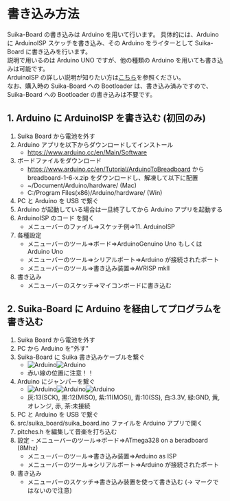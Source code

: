 # 書き込み方法

Suika-Board の書き込みは Arduino を用いて行います。
具体的には、Arduino に ArduinoISP スケッチを書き込み、その Arduino をライターとして Suika-Board に書き込みを行います。  
説明で用いるのは Arduino UNO ですが、他の種類の Arduino を用いても書き込みは可能です。  
ArduinoISP の詳しい説明が知りたい方は[こちら](https://www.arduino.cc/en/tutorial/arduinoISP)を参照ください。  
なお、購入時の Suika-Board への Bootloader は、書き込み済みですので、Suika-Board への Bootloader の書き込みは不要です。

## 1. Arduino に ArduinoISP を書き込む (初回のみ)

1. Suika Board から電池を外す
1. Arduino アプリを以下からダウンロードしてインストール
   - https://www.arduino.cc/en/Main/Software
1. ボードファイルをダウンロード
   - https://www.arduino.cc/en/Tutorial/ArduinoToBreadboard から breadboard-1-6-x.zip をダウンロードし、解凍して以下に配置
   - ~/Document/Arduino/hardware/ (Mac)
   - C:/Program Files(x86)/Arduino/hardware/ (Win)
1. PC と Arduino を USB で繋ぐ
1. Arduino が起動している場合は一旦終了してから Arduino アプリを起動する
1. ArduinoISP のコード を開く
   - メニューバーのファイル=>スケッチ例=>11. ArduinoISP
1. 各種設定
   - メニューバーのツール=>ボード=>ArduinoGenuino Uno もしくは Arduino Uno
   - メニューバーのツール=>シリアルポート=>Arduino が接続されたポート
   - メニューバーのツール=>書き込み装置=>AVRISP mkII
1. 書き込み
   - メニューバーのスケッチ=>マイコンボードに書き込む

## 2. Suika-Board に Arduino を経由してプログラムを書き込む

1. Suika Board から電池を外す
1. PC から Arduino を"外す"
1. Suika-Board に Suika 書き込みケーブルを繋ぐ
   - ![Arduino](img/4.jpg)![Arduino](img/5.jpg)
   - 赤い線の位置に注意！！
1. Arduino にジャンパーを繋ぐ
   - ![Arduino](img/1.jpg)![Arduino](img/2.jpg)![Arduino](img/3.jpg)
   - 灰:13(SCK), 黒:12(MISO), 紫:11(MOSI), 青:10(SS), 白:3.3V, 緑:GND, 黄, オレンジ, 赤, 茶:未接続
1. PC と Arduino を USB で繋ぐ
1. src/suika_board/suika_board.ino ファイルを Arduino アプリで開く
1. pitches.h を編集して音楽を打ち込む
1. 設定 - メニューバーのツール=>ボード=>ATmega328 on a beradboard (8Mhz)
   - メニューバーのツール=>書き込み装置=>Arduino as ISP
   - メニューバーのツール=>シリアルポート=>Arduino が接続されたポート
1. 書き込み
   - メニューバーのスケッチ=>書き込み装置を使って書き込む (→ マークではないので注意)
